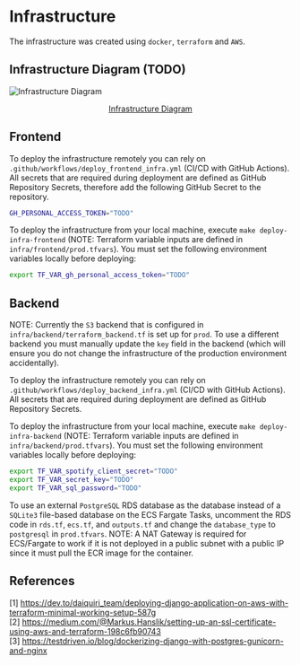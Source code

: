 # Infrastructure

The infrastructure was created using `docker`, `terraform` and `AWS`.

## Infrastructure Diagram (TODO)

![Infrastructure Diagram](../images/infrastructure-diagram.png)

<div style="text-align:center">
  <a href="TODO">Infrastructure Diagram</a>
</div>

## Frontend

To deploy the infrastructure remotely you can rely on `.github/workflows/deploy_frontend_infra.yml` (CI/CD with GitHub Actions). All secrets that are required during deployment are defined as GitHub Repository Secrets, therefore add the following GitHub Secret to the repository.

```bash
GH_PERSONAL_ACCESS_TOKEN="TODO"
```

To deploy the infrastructure from your local machine, execute `make deploy-infra-frontend` (NOTE: Terraform variable inputs are defined in `infra/frontend/prod.tfvars`). You must set the following environment variables locally before deploying:

```bash
export TF_VAR_gh_personal_access_token="TODO"
```

## Backend

NOTE: Currently the `S3` backend that is configured in `infra/backend/terraform_backend.tf` is set up for `prod`. To use a different backend you must manually update the `key` field in the backend (which will ensure you do not change the infrastructure of the production environment accidentally).

To deploy the infrastructure remotely you can rely on `.github/workflows/deploy_backend_infra.yml` (CI/CD with GitHub Actions). All secrets that are required during deployment are defined as GitHub Repository Secrets.

To deploy the infrastructure from your local machine, execute `make deploy-infra-backend` (NOTE: Terraform variable inputs are defined in `infra/backend/prod.tfvars`). You must set the following environment variables locally before deploying:

```bash
export TF_VAR_spotify_client_secret="TODO"
export TF_VAR_secret_key="TODO"
export TF_VAR_sql_password="TODO"
```

To use an external `PostgreSQL` RDS database as the database instead of a `SQLite3` file-based database on the ECS Fargate Tasks, uncomment the RDS code in `rds.tf`, `ecs.tf`, and `outputs.tf` and change the `database_type` to `postgresql` in `prod.tfvars`. NOTE: A NAT Gateway is required for ECS/Fargate to work if it is not deployed in a public subnet with a public IP since it must pull the ECR image for the container.

## References

[1] https://dev.to/daiquiri_team/deploying-django-application-on-aws-with-terraform-minimal-working-setup-587g \
[2] https://medium.com/@Markus.Hanslik/setting-up-an-ssl-certificate-using-aws-and-terraform-198c6fb90743 \
[3] https://testdriven.io/blog/dockerizing-django-with-postgres-gunicorn-and-nginx

